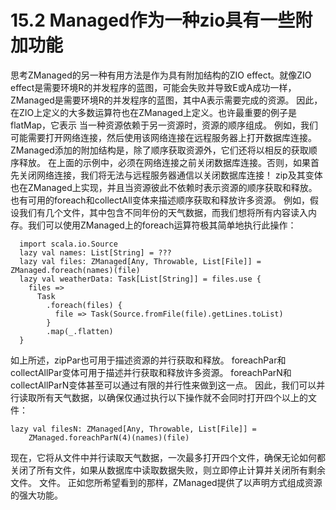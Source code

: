 # 15.2 Managed作为一种zio具有一些附加功能

思考ZManaged的另一种有用方法是作为具有附加结构的ZIO effect。就像ZIO effect是需要环境R的并发程序的蓝图，可能会失败并导致E或A成功一样，ZManaged是需要环境R的并发程序的蓝图，其中A表示需要完成的资源。
因此，在ZIO上定义的大多数运算符也在ZManaged上定义。也许最重要的例子是flatMap，它表示
当一种资源依赖于另一资源时，资源的顺序组成。
例如，我们可能需要打开网络连接，然后使用该网络连接在远程服务器上打开数据库连接。 ZManaged添加的附加结构是，除了顺序获取资源外，它们还将以相反的获取顺序释放。
在上面的示例中，必须在网络连接之前关闭数据库连接。否则，如果首先关闭网络连接，我们将无法与远程服务器通信以关闭数据库连接！
zip及其变体也在ZManaged上实现，并且当资源彼此不依赖时表示资源的顺序获取和释放。也有可用的foreach和collectAll变体来描述顺序获取和释放许多资源。
例如，假设我们有几个文件，其中包含不同年份的天气数据，而我们想将所有内容读入内存。我们可以使用ZManaged上的foreach运算符极其简单地执行此操作：
```
  import scala.io.Source
  lazy val names: List[String] = ???
  lazy val files: ZManaged[Any, Throwable, List[File]] = ZManaged.foreach(names)(file)
  lazy val weatherData: Task[List[String]] = files.use {
    files =>
      Task
        .foreach(files) {
          file => Task(Source.fromFile(file).getLines.toList)
        }
        .map(_.flatten)
  }
```

如上所述，zipPar也可用于描述资源的并行获取和释放。 foreachPar和collectAllPar变体可用于描述并行获取和释放许多资源。
foreachParN和collectAllParN变体甚至可以通过有限的并行性来做到这一点。 因此，我们可以并行读取所有天气数据，以确保仅通过执行以下操作就不会同时打开四个以上的文件：
```
lazy val filesN: ZManaged[Any, Throwable, List[File]] = 
    ZManaged.foreachParN(4)(names)(file)
```
现在，它将从文件中并行读取天气数据，一次最多打开四个文件，确保无论如何都关闭了所有文件，如果从数据库中读取数据失败，则立即停止计算并关闭所有剩余文件。 文件。 正如您所希望看到的那样，ZManaged提供了以声明方式组成资源的强大功能。